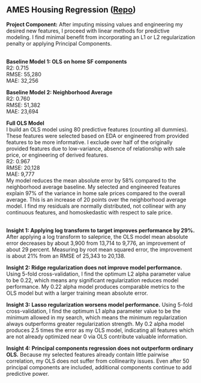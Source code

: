 ## AMES Housing Regression ([Repo](https://github.com/JamesDargan/AMES))

**Project Component:**
After imputing missing values and engineering my desired new features, I proceed with linear methods for predictive modeling. I find minimal benefit from incorporating an L1 or L2 regularization penalty or applying Principal Components.
<br><br>



**Baseline Model 1: OLS on home SF components** <br>
R2: 0.715 <br>
RMSE: 55,280 <br>
MAE: 32,256 <br>

**Baseline Model 2: Neighborhood Average** <br>
R2: 0.760 <br>
RMSE: 51,382 <br>
MAE: 23,694 <br>


**Full OLS Model** <br>
I build an OLS model using 80 predictive features (counting all dummies). These features were selected based on EDA or engineered from provided features to be more informative. I exclude over half of the originally provided features due to low-variance, absence of relationship with sale price, or engineering of derived features. <br>
R2: 0.967 <br>
RMSE: 20,128 <br>
MAE: 9,777 <br>
My model reduces the mean absolute error by 58% compared to the neighborhood average baseline. My selected and engineered features explain 97% of the variance in home sale prices compared to the overall average. This is an increase of 20 points over the neighborhood average model. I find my residuals are normally distributed, not collinear with any continuous features, and homoskedastic with respect to sale price.
<br><br>

**Insight 1: Applying log transform to target improves performance by 29%.** After applying a log transform to saleprice, the OLS model mean absolute error decreases by about 3,900 from 13,714 to 9,776, an improvement of about 29 percent. Measuring by root mean squared error, the improvement is about 21% from an RMSE of 25,343 to 20,138. <br>


**Insight 2: Ridge regularization does not improve model performance.** Using 5-fold cross-validation, I find the optimum L2 alpha parameter value to be 0.22, which means any significant regularization reduces model performance. My 0.22 alpha model produces comparable metrics to the OLS model but with a larger training mean absolute error. <br>


**Insight 3: Lasso regularization worsens model performance.** Using 5-fold cross-validation, I find the optimum L1 alpha parameter value to be the minimum allowed in my search, which means the minimum regularization always outperforms greater regularization strength. My 0.2 alpha model produces 2.5 times the error as my OLS model, indicating all features which are not already optimized near 0 via OLS contribute valuable information. <br>


**Insight 4: Principal components regression does not outperform ordinary OLS.** Because my selected features already contain little pairwise correlation, my OLS does not suffer from collinearity issues. Even after 50 principal components are included, additional components continue to add predictive power. <br>
